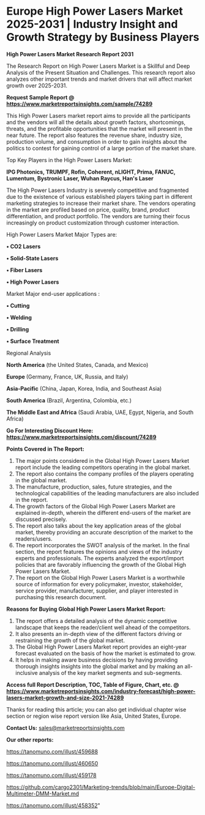  # Europe High Power Lasers Market 2025-2031 | Industry Insight and Growth Strategy by Business Players

<strong>High Power Lasers Market Research Report 2031</strong>

The Research Report on High Power Lasers Market is a Skillful and Deep Analysis of the Present Situation and Challenges. This research report also analyzes other important trends and market drivers that will affect market growth over 2025-2031.

<strong>Request Sample Report @ <a href=https://www.marketreportsinsights.com/sample/74289>https://www.marketreportsinsights.com/sample/74289</a></strong>

This High Power Lasers market report aims to provide all the participants and the vendors will all the details about growth factors, shortcomings, threats, and the profitable opportunities that the market will present in the near future. The report also features the revenue share, industry size, production volume, and consumption in order to gain insights about the politics to contest for gaining control of a large portion of the market share.

Top Key Players in the High Power Lasers Market:

<strong>IPG Photonics, TRUMPF, Rofin, Coherent, nLIGHT, Prima, FANUC, Lumentum, Bystronic Laser, Wuhan Raycus, Han's Laser</strong>

The High Power Lasers Industry is severely competitive and fragmented due to the existence of various established players taking part in different marketing strategies to increase their market share. The vendors operating in the market are profiled based on price, quality, brand, product differentiation, and product portfolio. The vendors are turning their focus increasingly on product customization through customer interaction.

High Power Lasers Market Major Types are:

<strong>• CO2 Lasers

• Solid-State Lasers

• Fiber Lasers

• High Power Lasers</strong>

Market Major end-user applications :

<strong>• Cutting

• Welding

• Drilling

• Surface Treatment</strong>

Regional Analysis

</u><strong><b>North America</b></strong> (the United States, Canada, and Mexico)

<strong><b>Europe </b></strong>(Germany, France, UK, Russia, and Italy)

<strong><b>Asia-Pacific</b></strong> (China, Japan, Korea, India, and Southeast Asia)

<strong><b>South America</b></strong> (Brazil, Argentina, Colombia, etc.)

<strong><b>The Middle East and Africa</b></strong> (Saudi Arabia, UAE, Egypt, Nigeria, and South Africa)

<strong>Go For Interesting Discount Here: <a href=https://www.marketreportsinsights.com/discount/74289>https://www.marketreportsinsights.com/discount/74289</a></strong>

<strong>Points Covered in The Report:</strong>
<ol>
  <li>The major points considered in the Global High Power Lasers Market report include the leading competitors operating in the global market.</li>
  <li>The report also contains the company profiles of the players operating in the global market.</li>
  <li>The manufacture, production, sales, future strategies, and the technological capabilities of the leading manufacturers are also included in the report.</li>
  <li>The growth factors of the Global High Power Lasers Market are explained in-depth, wherein the different end-users of the market are discussed precisely.</li>
  <li>The report also talks about the key application areas of the global market, thereby providing an accurate description of the market to the readers/users.</li>
  <li>The report incorporates the SWOT analysis of the market. In the final section, the report features the opinions and views of the industry experts and professionals. The experts analyzed the export/import policies that are favorably influencing the growth of the Global High Power Lasers Market.</li>
  <li>The report on the Global High Power Lasers Market is a worthwhile source of information for every policymaker, investor, stakeholder, service provider, manufacturer, supplier, and player interested in purchasing this research document.</li>
</ol>
<strong>Reasons for Buying Global High Power Lasers Market Report:</strong>

<ol>
  <li>The report offers a detailed analysis of the dynamic competitive landscape that keeps the reader/client well ahead of the competitors.</li>
  <li>It also presents an in-depth view of the different factors driving or restraining the growth of the global market.</li>
  <li>The Global High Power Lasers Market report provides an eight-year forecast evaluated on the basis of how the market is estimated to grow.</li>
  <li>It helps in making aware business decisions by having providing thorough insights insights into the global market and by making an all-inclusive analysis of the key market segments and sub-segments.</li>
</ol>
<strong>Access full Report Description, TOC, Table of Figure, Chart, etc. @ <a href=https://www.marketreportsinsights.com/industry-forecast/high-power-lasers-market-growth-and-size-2021-74289>https://www.marketreportsinsights.com/industry-forecast/high-power-lasers-market-growth-and-size-2021-74289</a></strong>


Thanks for reading this article; you can also get individual chapter wise section or region wise report version like Asia, United States, Europe.

<strong>Contact Us:</strong>
sales@marketreportsinsights.com

<strong>Our other reports:</strong>

<a href=https://tanomuno.com/illust/459688>https://tanomuno.com/illust/459688</a>

<a href=https://tanomuno.com/illust/460650>https://tanomuno.com/illust/460650</a>

<a href=https://tanomuno.com/illust/459178>https://tanomuno.com/illust/459178</a>

<a href=https://github.com/cargo2301/Marketing-trends/blob/main/Europe-Digital-Multimeter-DMM-Market.md>https://github.com/cargo2301/Marketing-trends/blob/main/Europe-Digital-Multimeter-DMM-Market.md</a>

<a href=https://tanomuno.com/illust/458352>https://tanomuno.com/illust/458352</a>"

